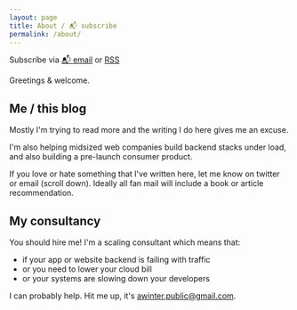 ```yaml
---
layout: page
title: About / 📬 subscribe
permalink: /about/
---
```


<p class="rss-subscribe">Subscribe via <a href="https://tinyletter.com/abe-winter">📬 email</a> or <a href="{{ "/feed.xml" | relative_url }}">RSS</a></p>

Greetings & welcome.

## Me / this blog

Mostly I'm trying to read more and the writing I do here gives me an excuse.

I'm also helping midsized web companies build backend stacks under load,
and also building a pre-launch consumer product.

If you love or hate something that I've written here,
let me know on twitter or email (scroll down).
Ideally all fan mail will include a book or article recommendation.

## My consultancy

You should hire me! I'm a scaling consultant which means that:

* if your app or website backend is failing with traffic
* or you need to lower your cloud bill
* or your systems are slowing down your developers

I can probably help.
Hit me up, it's awinter.public@gmail.com.
